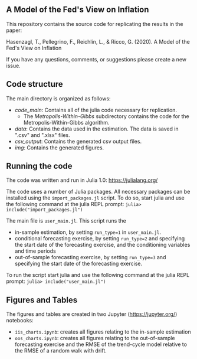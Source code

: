 ## A Model of the Fed's View on Inflation

This repository contains the source code for replicating the results in the paper:

Hasenzagl, T., Pellegrino, F., Reichlin, L., & Ricco, G. (2020). A Model of the Fed's View on Inflation

If you have any questions, comments, or suggestions please create a new issue.

## Code structure
The main directory is organized as follows:

* *code_main*: Contains all of the julia code necessary for replication.
    + The *Metropolis-Within-Gibbs* subdirectory contains the code for the Metropolis-Within-Gibbs algorithm.
* *data*: Contains the data used in the estimation. The data is saved in ".csv" and ".xlsx" files. 
* *csv_output*: Contains the generated csv output files.   
* *img*: Contains the generated figures.

## Running the code

The code was written and run in Julia 1.0: https://julialang.org/

The code uses a number of Julia packages. All necessary packages can be installed using the `import_packages.jl` script. To do so, start julia and use the following command at the julia REPL prompt: `julia> include("import_packages.jl")`

The main file is `user_main.jl`. This script runs the

* in-sample estimation, by setting `run_type=1` in `user_main.jl`.
* conditional forecasting exercise, by setting `run_type=2` and specifying the start date of the forecasting exercise, and the conditioning variables and time periods 
* out-of-sample forecasting exercise, by setting `run_type=3` and specifying the start date of the forecasting exercise.

To run the script start julia and use the following command at the julia REPL prompt: ``julia> include("user_main.jl")``

## Figures and Tables

The figures and tables are created in two Jupyter (https://jupyter.org/) notebooks:

* `iis_charts.ipynb`: creates all figures relating to the in-sample estimation
* `oos_charts.ipynb`: creates all figures relating to the out-of-sample forecasting exercise and the RMSE of the trend-cycle model relative to the RMSE of a random walk with drift. 
